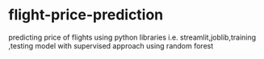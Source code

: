 # flight-price-prediction
predicting price of flights using python libraries i.e. streamlit,joblib,training ,testing model with supervised approach using random forest
